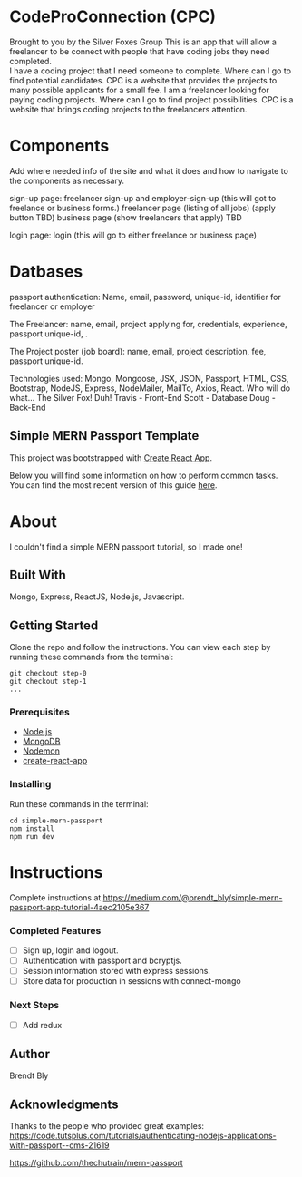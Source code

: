 # CodeProConnection (CPC) 
  Brought to you by the Silver Foxes Group
  This is an app that will allow a freelancer to be connect with people that have coding jobs they need completed.  
  I have a coding project that I need someone to complete.  Where can I go to find potential candidates.  CPC is a website that provides the projects to many possible applicants for a small fee.
  I am a freelancer looking for paying coding projects.  Where can I go to find project possibilities.  CPC is a website that brings coding projects  to the freelancers attention.

# Components
Add where needed info of the site and what it does and how to navigate to the components as necessary.

sign-up page: freelancer sign-up and employer-sign-up (this will got to freelance or business forms.)
freelancer page (listing of all jobs)  (apply button TBD)
business page (show freelancers that apply) TBD

login page: login (this will go to either freelance or business page)

# Datbases

  passport authentication: Name, email, password, unique-id, identifier for freelancer or employer

  The Freelancer: name, email, project applying for, credentials, experience, passport unique-id, .

  The Project poster (job board): name, email, project description, fee, passport unique-id.



  Technologies used:
Mongo, Mongoose, JSX, JSON, Passport, HTML, CSS, Bootstrap, NodeJS, Express, NodeMailer, MailTo, Axios, React.
Who will do what...
The Silver Fox!  Duh!
Travis - Front-End
Scott - Database
Doug - Back-End

## Simple MERN Passport Template
This project was bootstrapped with [Create React App](https://github.com/facebookincubator/create-react-app).

Below you will find some information on how to perform common tasks.<br>
You can find the most recent version of this guide [here](https://github.com/facebookincubator/create-react-app/blob/master/packages/react-scripts/template/README.md).

# About
I couldn't find a simple MERN passport tutorial, so I made one!

## Built With

Mongo, Express, ReactJS, Node.js, Javascript. 

## Getting Started

Clone the repo and follow the instructions.  You can view each step by running these commands from the terminal:

```
git checkout step-0
git checkout step-1
...
```

### Prerequisites

- [Node.js](https://nodejs.org/en/)
- [MongoDB](https://www.mongodb.com/)
- [Nodemon](https://github.com/remy/nodemon)
- [create-react-app](https://github.com/facebook/create-react-app)

### Installing

Run these commands in the terminal:

```
cd simple-mern-passport
npm install
npm run dev
```

# Instructions

Complete instructions at https://medium.com/@brendt_bly/simple-mern-passport-app-tutorial-4aec2105e367

### Completed Features

- [ ] Sign up, login and logout.
- [ ] Authentication with passport and bcryptjs.
- [ ] Session information stored with express sessions.
- [ ] Store data for production in sessions with connect-mongo

### Next Steps
- [ ] Add redux

## Author

Brendt Bly

## Acknowledgments

Thanks to the people who provided great examples:
https://code.tutsplus.com/tutorials/authenticating-nodejs-applications-with-passport--cms-21619

https://github.com/thechutrain/mern-passport
